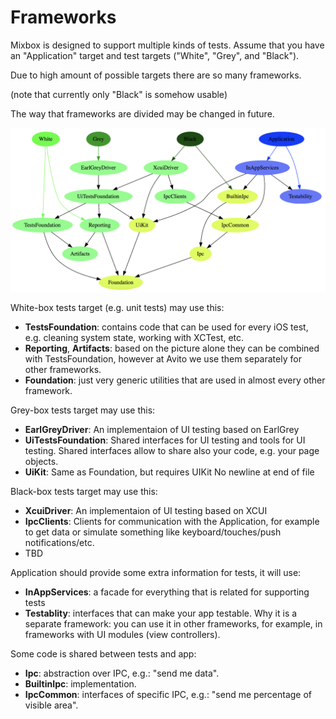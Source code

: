 # Frameworks

Mixbox is designed to support multiple kinds of tests. Assume that you have an "Application" target and test targets ("White", "Grey", and "Black").

Due to high amount of possible targets there are so many frameworks.

(note that currently only "Black" is somehow usable)

The way that frameworks are divided may be changed in future.

![Dependencies](Images/Dependencies.png)

White-box tests target (e.g. unit tests) may use this:

* **TestsFoundation**: contains code that can be used for every iOS test, e.g. cleaning system state, working with XCTest, etc.
* **Reporting**, **Artifacts**: based on the picture alone they can be combined with TestsFoundation, however at Avito we use them separately for other frameworks.
* **Foundation**: just very generic utilities that are used in almost every other framework.

Grey-box tests target may use this:

* **EarlGreyDriver**: An implementaion of UI testing based on EarlGrey
* **UiTestsFoundation**: Shared interfaces for UI testing and tools for UI testing. Shared interfaces allow to share also your code, e.g. your page objects.
* **UiKit**: Same as Foundation, but requires UIKit
 No newline at end of file
 
Black-box tests target may use this:

* **XcuiDriver**: An implementaion of UI testing based on XCUI
* **IpcClients**: Clients for communication with the Application, for example to get data or simulate something like keyboard/touches/push notifications/etc.
* TBD

Application should provide some extra information for tests, it will use:

* **InAppServices**: a facade for everything that is related for supporting tests
* **Testablity**: interfaces that can make your app testable. Why it is a separate framework: you can use it in other frameworks, for example, in frameworks with UI modules (view controllers).

Some code is shared between tests and app:
* **Ipc**: abstraction over IPC, e.g.: "send me data".
* **BuiltinIpc**: implementation.
* **IpcCommon**: interfaces of specific IPC, e.g.: "send me percentage of visible area".


